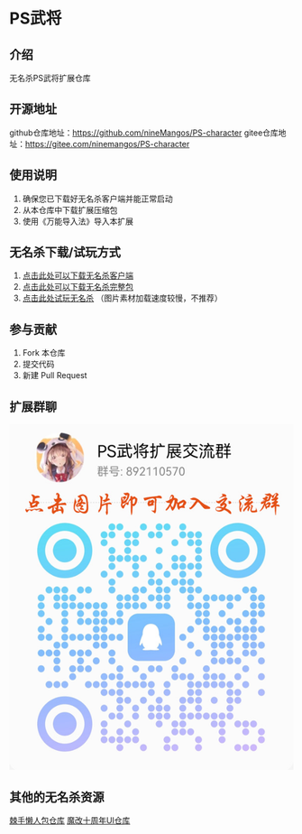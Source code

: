 # PS武将

## 介绍
无名杀PS武将扩展仓库

## 开源地址
github仓库地址：https://github.com/nineMangos/PS-character
gitee仓库地址：https://gitee.com/ninemangos/PS-character


## 使用说明

1.  确保您已下载好无名杀客户端并能正常启动
2.  从本仓库中下载扩展压缩包
3.  使用《万能导入法》导入本扩展

## 无名杀下载/试玩方式

1.  [点击此处可以下载无名杀客户端](https://github.com/libccy/noname/releases/tag/chromium77-client "客户端仓库地址")
2.  [点击此处可以下载无名杀完整包](https://github.com/libccy/noname "无名杀仓库地址")
3.  [点击此处试玩无名杀](https://spmario233.github.io/noname/index.html) （图片素材加载速度较慢，不推荐）


## 参与贡献

1.  Fork 本仓库
2.  提交代码
3.  新建 Pull Request


## 扩展群聊

![QQ群](./image/other/QQgroup.jpg "PS武将扩展交流群")


## 其他的无名杀资源

[棘手懒人包仓库](https://github.com/lieren2023/noname-app-update)
[魔改十周年UI仓库](https://github.com/mengxinzxz/decadeUI--mx)

